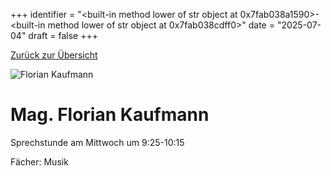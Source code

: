 
+++
identifier = "<built-in method lower of str object at 0x7fab038a1590>-<built-in method lower of str object at 0x7fab038cdff0>"
date = "2025-07-04"
draft = false
+++

 [Zurück zur Übersicht](/schule/lehrpersonal/)

<div class="row">
<div class="column">
<img src="/images/personal/Kaufmann.jpg" alt="Florian Kaufmann"> 
</div>
<div class="column">

# Mag. Florian Kaufmann 

Sprechstunde am Mittwoch um 9:25-10:15

Fächer: Musik















</div>
</div> 

